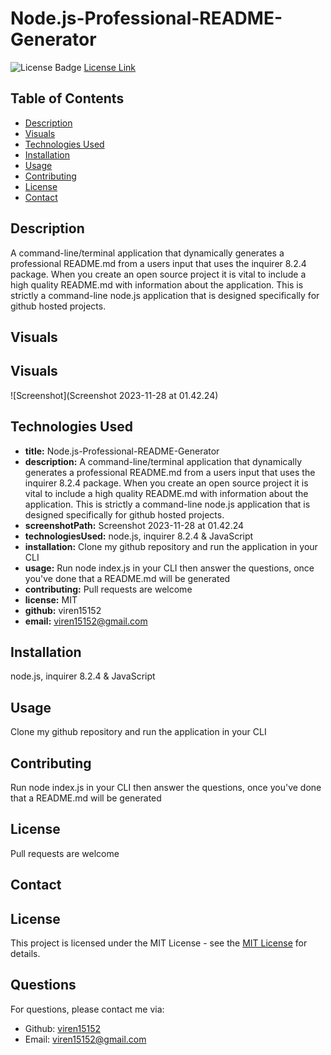# Node.js-Professional-README-Generator

![License Badge](https://img.shields.io/badge/License-MIT-yellow.svg)
[License Link](https://opensource.org/licenses/MIT)

## Table of Contents

* [Description](#description)
* [Visuals](#visuals)
* [Technologies Used](#technologies-used)
* [Installation](#installation)
* [Usage](#usage)
* [Contributing](#contributing)
* [License](#license)
* [Contact](#contact)

## Description

A command-line/terminal application that dynamically generates a professional README.md from a users input that uses the inquirer 8.2.4 package. When you create an open source project it is vital to include a high quality README.md with information about the application. This is strictly a command-line node.js application that is designed specifically for github hosted projects. 

## Visuals

## Visuals

![Screenshot](Screenshot 2023-11-28 at 01.42.24)

## Technologies Used

* **title:** Node.js-Professional-README-Generator
* **description:** A command-line/terminal application that dynamically generates a professional README.md from a users input that uses the inquirer 8.2.4 package. When you create an open source project it is vital to include a high quality README.md with information about the application. This is strictly a command-line node.js application that is designed specifically for github hosted projects. 
* **screenshotPath:** Screenshot 2023-11-28 at 01.42.24
* **technologiesUsed:** node.js, inquirer 8.2.4 & JavaScript
* **installation:** Clone my github repository and run the application in your CLI
* **usage:** Run node index.js in your CLI then answer the questions, once you've done that a README.md will be generated
* **contributing:** Pull requests are welcome 
* **license:** MIT
* **github:** viren15152
* **email:** viren15152@gmail.com 

## Installation

node.js, inquirer 8.2.4 & JavaScript

## Usage

Clone my github repository and run the application in your CLI

## Contributing

Run node index.js in your CLI then answer the questions, once you've done that a README.md will be generated

## License

Pull requests are welcome 

## Contact

## License

This project is licensed under the MIT License - see the [MIT License](https://opensource.org/licenses/MIT) for details.

## Questions

For questions, please contact me via:

- Github: [viren15152](https://github.com/viren15152)
- Email: viren15152@gmail.com 

